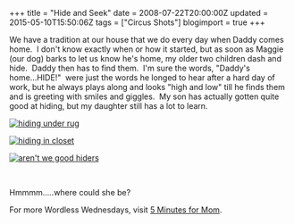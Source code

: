 +++
title = "Hide and Seek"
date = 2008-07-22T20:00:00Z
updated = 2015-05-10T15:50:06Z
tags = ["Circus Shots"]
blogimport = true 
+++

We have a tradition at our house that we do every day when Daddy comes home.&#160; I don't know exactly when or how it started, but as soon as Maggie (our dog) barks to let us know he's home, my older two children dash and hide.&#160; Daddy then has to find them.&#160; I'm sure the words, &quot;Daddy's home...HIDE!&quot;&#160; were just the words he longed to hear after a hard day of work, but he always plays along and looks &quot;high and low&quot; till he finds them and is greeting with smiles and giggles.&#160; My son has actually gotten quite good at hiding, but my daughter still has a lot to learn.&#160; 

[](https://latc.s3.amazonaws.com/wp-content/uploads/2008/07/arent-we-good-hiders.jpg)

[![hiding under rug](https://latc.s3.amazonaws.com/wp-content/uploads/2008/07/hiding-under-rug-thumb.jpg)](https://latc.s3.amazonaws.com/wp-content/uploads/2008/07/hiding-under-rug.jpg)

[![hiding in closet](https://latc.s3.amazonaws.com/wp-content/uploads/2008/07/hiding-in-closet-thumb.jpg)](https://latc.s3.amazonaws.com/wp-content/uploads/2008/07/hiding-in-closet.jpg)

[![aren&#39;t we good hiders](https://latc.s3.amazonaws.com/wp-content/uploads/2008/07/arent-we-good-hiders-thumb.jpg)](https://latc.s3.amazonaws.com/wp-content/uploads/2008/07/arent-we-good-hiders.jpg)

&#160;

Hmmmm.....where could she be?

For more Wordless Wednesdays, visit [5 Minutes for Mom](http://www.5minutesformom.com).
